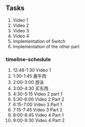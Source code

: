 ## Tasks
1. Video 1
2. Video 2
3. Video 3
4. Video 4
5. Implementation of Switch
6. Implementation of the other part

### timeline-schedule
1. 12:48-1:30 Video 1
2. 1:30-1:45 酱牛肉
3. 2:00-3:00 游泳
4. 3:00-4:30 买东西
5. 4:30-5:15 Video 2 part 1
6. 5:30-6:00 Video 2 Part 2
7. 6:15-7:00 Video 3 Part 1
8. 7:15-7:45 Video 3 Part 2
9. 8:00-8:45 Video 4 Part 1
10. 9:00-9:30 Video 4 Part 2
